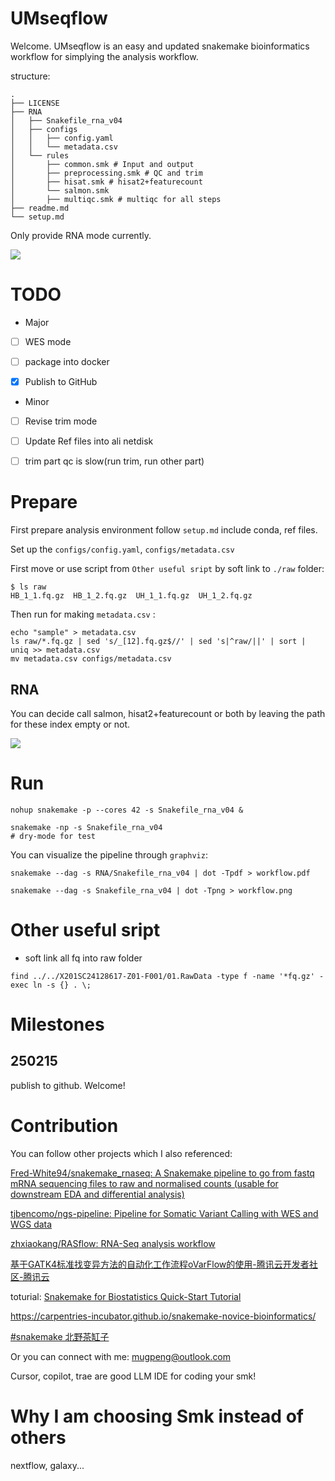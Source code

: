# UMseqflow

Welcome. UMseqflow is an easy and updated snakemake bioinformatics workflow for simplying the analysis workflow.



structure:

```
.
├── LICENSE
├── RNA
│   ├── Snakefile_rna_v04
│   ├── configs
│   │   ├── config.yaml
│   │   └── metadata.csv
│   └── rules
│       ├── common.smk # Input and output
│       ├── preprocessing.smk # QC and trim
│       ├── hisat.smk # hisat2+featurecount
│       └── salmon.smk 
│       ├── multiqc.smk # multiqc for all steps
├── readme.md
└── setup.md
```



Only provide RNA mode currently.

![](http://cos01.mugpeng.top/img/workflow.png)



# TODO

- Major

- [ ] WES mode
- [ ] package into docker
- [x]  Publish to GitHub



- Minor

- [ ] Revise trim mode
- [ ] Update Ref files into ali netdisk
- [ ] trim part qc is slow(run trim, run other part)



# Prepare

First prepare analysis environment follow `setup.md` include conda, ref files.



Set up the `configs/config.yaml`, `configs/metadata.csv`



First move or use script from `Other useful sript` by soft link to `./raw` folder:

```
$ ls raw
HB_1_1.fq.gz  HB_1_2.fq.gz  UH_1_1.fq.gz  UH_1_2.fq.gz
```



Then run for making  `metadata.csv` :

```
echo "sample" > metadata.csv
ls raw/*.fq.gz | sed 's/_[12].fq.gz$//' | sed 's|^raw/||' | sort | uniq >> metadata.csv
mv metadata.csv configs/metadata.csv
```



## RNA

You can decide call salmon, hisat2+featurecount or both by leaving the path for these index empty or not. 

![](http://cos01.mugpeng.top/img/workflow.png)



# Run

```
nohup snakemake -p --cores 42 -s Snakefile_rna_v04 &

snakemake -np -s Snakefile_rna_v04
# dry-mode for test
```



You can visualize the pipeline through `graphviz`:

```
snakemake --dag -s RNA/Snakefile_rna_v04 | dot -Tpdf > workflow.pdf

snakemake --dag -s Snakefile_rna_v04 | dot -Tpng > workflow.png
```





# Other useful sript

- soft link all fq into raw folder

```
find ../../X201SC24128617-Z01-F001/01.RawData -type f -name '*fq.gz' -exec ln -s {} . \;
```



# Milestones

## 250215

publish to github. Welcome!



# Contribution

You can follow other projects which I also referenced:

[Fred-White94/snakemake_rnaseq: A Snakemake pipeline to go from fastq mRNA sequencing files to raw and normalised counts (usable for downstream EDA and differential analysis)](https://github.com/Fred-White94/snakemake_rnaseq)

[tjbencomo/ngs-pipeline: Pipeline for Somatic Variant Calling with WES and WGS data](https://github.com/tjbencomo/ngs-pipeline)

[zhxiaokang/RASflow: RNA-Seq analysis workflow](https://github.com/zhxiaokang/RASflow)

[基于GATK4标准找变异方法的自动化工作流程oVarFlow的使用-腾讯云开发者社区-腾讯云](https://cloud.tencent.com/developer/article/2032022)



toturial:
[Snakemake for Biostatistics Quick-Start Tutorial](https://jean997.github.io/snakemake_tutorial/index.html)

https://carpentries-incubator.github.io/snakemake-novice-bioinformatics/

[#snakemake 北野茶缸子](https://mp.weixin.qq.com/mp/appmsgalbum?__biz=MzU5ODc3OTA0NQ==&action=getalbum&album_id=2426609164623003652&scene=173&sessionid=undefined&enterid=0&from_msgid=2247490534&from_itemidx=4&count=3&nolastread=1&uin=&key=&devicetype=iMac+Mac16%2C10+OSX+OSX+15.0+build(24A8332)&version=13080911&lang=en&nettype=WIFI&ascene=78&fontScale=100)



Or you can connect with me: mugpeng@outlook.com



Cursor, copilot, trae are good LLM IDE for coding your smk!



# Why I am choosing Smk instead of others

nextflow, galaxy...
